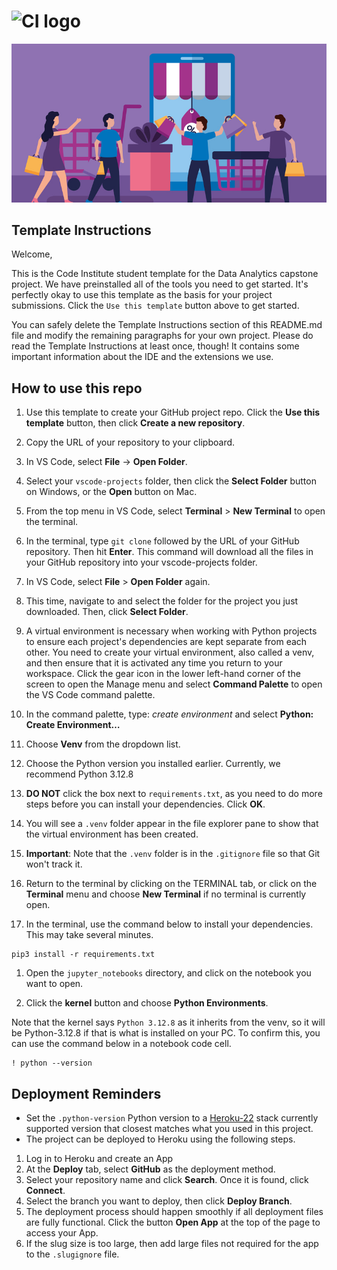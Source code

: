 # ![CI logo](https://codeinstitute.s3.amazonaws.com/fullstack/ci_logo_small.png)


![Project image cover](images/dataset-cover.jpg)


## Template Instructions

Welcome,

This is the Code Institute student template for the Data Analytics capstone project. We have preinstalled all of the tools you need to get started. It's perfectly okay to use this template as the basis for your project submissions. Click the `Use this template` button above to get started.

You can safely delete the Template Instructions section of this README.md file and modify the remaining paragraphs for your own project. Please do read the Template Instructions at least once, though! It contains some important information about the IDE and the extensions we use.

## How to use this repo

1. Use this template to create your GitHub project repo. Click the **Use this template** button, then click **Create a new repository**.

1. Copy the URL of your repository to your clipboard.

1. In VS Code, select **File** -> **Open Folder**.

1. Select your `vscode-projects` folder, then click the **Select Folder** button on Windows, or the **Open** button on Mac.

1. From the top menu in VS Code, select **Terminal** > **New Terminal** to open the terminal.

1. In the terminal, type `git clone` followed by the URL of your GitHub repository. Then hit **Enter**. This command will download all the files in your GitHub repository into your vscode-projects folder.

1. In VS Code, select **File** > **Open Folder** again.

1. This time, navigate to and select the folder for the project you just downloaded. Then, click **Select Folder**.

1. A virtual environment is necessary when working with Python projects to ensure each project's dependencies are kept separate from each other. You need to create your virtual environment, also called a venv, and then ensure that it is activated any time you return to your workspace.
Click the gear icon in the lower left-hand corner of the screen to open the Manage menu and select **Command Palette** to open the VS Code command palette.

1. In the command palette, type: *create environment* and select **Python: Create Environment…**

1. Choose **Venv** from the dropdown list.

1. Choose the Python version you installed earlier. Currently, we recommend Python 3.12.8

1. **DO NOT** click the box next to `requirements.txt`, as you need to do more steps before you can install your dependencies. Click **OK**.

1. You will see a `.venv` folder appear in the file explorer pane to show that the virtual environment has been created.

1. **Important**: Note that the `.venv` folder is in the `.gitignore` file so that Git won't track it.

1. Return to the terminal by clicking on the TERMINAL tab, or click on the **Terminal** menu and choose **New Terminal** if no terminal is currently open.

1. In the terminal, use the command below to install your dependencies. This may take several minutes.

 ```console
 pip3 install -r requirements.txt
 ```

1. Open the `jupyter_notebooks` directory, and click on the notebook you want to open.

1. Click the **kernel** button and choose **Python Environments**.

Note that the kernel says `Python 3.12.8` as it inherits from the venv, so it will be Python-3.12.8 if that is what is installed on your PC. To confirm this, you can use the command below in a notebook code cell.

```console
! python --version
```

## Deployment Reminders

* Set the `.python-version` Python version to a [Heroku-22](https://devcenter.heroku.com/articles/python-support#supported-runtimes) stack currently supported version that closest matches what you used in this project.
* The project can be deployed to Heroku using the following steps.

1. Log in to Heroku and create an App
2. At the **Deploy** tab, select **GitHub** as the deployment method.
3. Select your repository name and click **Search**. Once it is found, click **Connect**.
4. Select the branch you want to deploy, then click **Deploy Branch**.
5. The deployment process should happen smoothly if all deployment files are fully functional. Click the button **Open App** at the top of the page to access your App.
6. If the slug size is too large, then add large files not required for the app to the `.slugignore` file.
